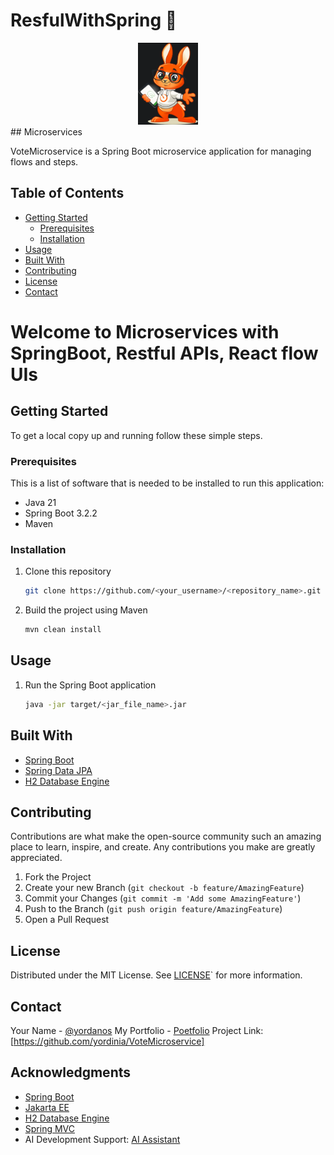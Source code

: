 # ResfulWithSpring 👋 
<div align='center'>  <img src='https://github.com/Yordinia/yordinia/blob/main/Module-2/img/Rabbit.png' style='width:10vw'> </div>
## Microservices

VoteMicroservice is a Spring Boot microservice application for managing flows and steps.

## Table of Contents

- [Getting Started](#getting-started)
    - [Prerequisites](#prerequisites)
    - [Installation](#installation)
- [Usage](#usage)
- [Built With](#built-with)
- [Contributing](#contributing)
- [License](#license)
- [Contact](#contact)

# Welcome to Microservices with SpringBoot, Restful APIs, React flow UIs
## Getting Started

To get a local copy up and running follow these simple steps.

### Prerequisites

This is a list of software that is needed to be installed to run this application:

- Java 21
- Spring Boot 3.2.2
- Maven

### Installation

1. Clone this repository
   ```sh
   git clone https://github.com/<your_username>/<repository_name>.git
   ```
2. Build the project using Maven
   ```sh
   mvn clean install
   ```

## Usage

1. Run the Spring Boot application
   ```sh
   java -jar target/<jar_file_name>.jar
   ```

## Built With

- [Spring Boot](https://spring.io/projects/spring-boot/)
- [Spring Data JPA](https://spring.io/projects/spring-data-jpa)
- [H2 Database Engine](https://www.h2database.com/)

## Contributing

Contributions are what make the open-source community such an amazing place to learn, inspire, and create. Any contributions you make are greatly appreciated.

1. Fork the Project
2. Create your new Branch (`git checkout -b feature/AmazingFeature`)
3. Commit your Changes (`git commit -m 'Add some AmazingFeature'`)
4. Push to the Branch (`git push origin feature/AmazingFeature`)
5. Open a Pull Request

## License

Distributed under the MIT License. See [LICENSE](https://github.com/Yordinia/yordinia/blob/main/LICENCE.md)` for more information.

## Contact

Your Name - [@yordanos](https://www.linkedin.com/in/yordinia/)
My Portfolio - [Poetfolio](https://yordinia.github.io/My-Portfolio/)
Project Link: [https://github.com/yordinia/VoteMicroservice]

## Acknowledgments

* [Spring Boot](https://spring.io/projects/spring-boot/)
* [Jakarta EE](https://jakarta.ee/)
* [H2 Database Engine](https://www.h2database.com/)
* [Spring MVC](https://spring.io/guides/gs/serving-web-content/)
* AI Development Support: [AI Assistant](https://www.openai.com/)